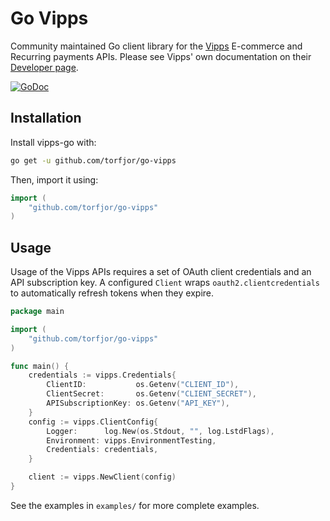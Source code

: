 # Go Vipps
Community maintained Go client library for the [Vipps](https://vipps.no) E-commerce and Recurring payments APIs. Please see Vipps' own documentation on their [Developer page](https://vipps.no/developer/).

[![GoDoc](http://img.shields.io/badge/godoc-reference-blue.svg)](http://godoc.org/github.com/torfjor/go-vipps)

## Installation

Install vipps-go with:

```sh
go get -u github.com/torfjor/go-vipps
```

Then, import it using:

``` go
import (
    "github.com/torfjor/go-vipps"
)
```

## Usage

Usage of the Vipps APIs requires a set of OAuth client credentials and an API subscription key. A configured `Client` wraps `oauth2.clientcredentials` to automatically refresh tokens when they expire.

```go
package main

import (
    "github.com/torfjor/go-vipps"
)

func main() {
	credentials := vipps.Credentials{
		ClientID:           os.Getenv("CLIENT_ID"),
		ClientSecret:       os.Getenv("CLIENT_SECRET"),
		APISubscriptionKey: os.Getenv("API_KEY"),
	}
	config := vipps.ClientConfig{
		Logger:      log.New(os.Stdout, "", log.LstdFlags),
		Environment: vipps.EnvironmentTesting,
		Credentials: credentials,
	}

	client := vipps.NewClient(config)
}
```

See the examples in `examples/` for more complete examples.
